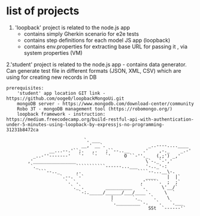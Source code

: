 # list of projects

1. 'loopback' project is related to the node.js app
    - contains simply Gherkin scenario for e2e tests
    - contains step definitions for each model JS app (loopback)
    - contains env.properties for extracting base URL for passing it , via system properties (VM)

2.'student' project is related to the node.js app
    - contains data generator. Can generate test file in different formats (JSON, XML, CSV) which are using for
      creating new records in DB

    prerequisites:
        'student' app location GIT link - https://github.com/ooge0/loopbackMongoUi.git
        mongoDB server - https://www.mongodb.com/download-center/community
        Robo 3T - mongoDB management tool (https://robomongo.org/)
        loopback framework - instruction: https://medium.freecodecamp.org/build-restful-api-with-authentication-under-5-minutes-using-loopback-by-expressjs-no-programming-31231b8472ca

                                 `. ___
                                __,' __`.                _..----....____
                    __...--.'``;.   ,.   ;``--..__     .'    ,-._    _.-'
              _..-''-------'   `'   `'   `'     O ``-''._   (,;') _,'
            ,'________________                          \`-._`-','
             `._              ```````````------...___   '-.._'-:
                ```--.._      ,.                     ````--...__\-.
                        `.--. `-`                       ____    |  |`
                          `. `.                       ,'`````.  ;  ;`
                            `._`.        __________   `.      \'__/`
                               `-:._____/______/___/____`.     \  `
                                           |       `._    `.    \
                                           `._________`-.   `.   `.___
                                                         SSt  `------'`


